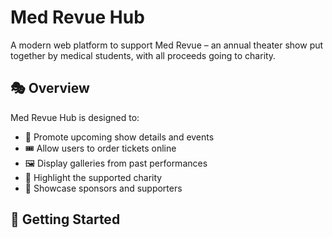 # Med Revue Hub

A modern web platform to support Med Revue – an annual theater show put together by medical students, with all proceeds going to charity. 

## 🎭 Overview

Med Revue Hub is designed to:
- 📅 Promote upcoming show details and events
- 🎟️ Allow users to order tickets online
- 🖼️ Display galleries from past performances
- 💖 Highlight the supported charity
- 🎉 Showcase sponsors and supporters

## 🔧 Getting Started
